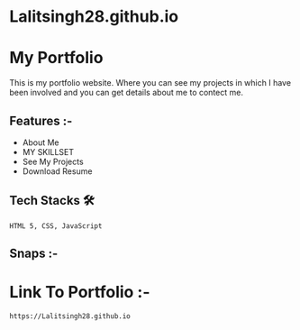 # Lalitsingh28.github.io

# My Portfolio

  This is my portfolio website. Where you can see my projects in which I have been involved and you can get details about me to contect me.
  
  ## Features :-
  - About Me
  - MY SKILLSET
  - See My Projects
  - Download Resume
  
  ## Tech Stacks 🛠
    
    HTML 5, CSS, JavaScript
    
  
  ## Snaps :-
  

  
  
  # Link To Portfolio :-
    https://Lalitsingh28.github.io
    
  
